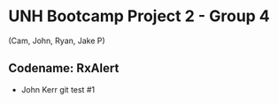 # UNH Bootcamp Project 2 - Group 4
(Cam, John, Ryan, Jake P)

## Codename: RxAlert

- John Kerr git test #1